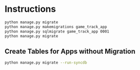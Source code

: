 # Instructions
```bash
python manage.py migrate
python manage.py makemigrations game_track_app
python manage.py sqlmigrate game_track_app 0001
python manage.py migrate
```

## Create Tables for Apps without Migration
```bash
python manage.py migrate --run-syncdb
```